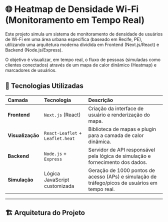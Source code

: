 # 🌐 Heatmap de Densidade Wi-Fi (Monitoramento em Tempo Real)

Este projeto simula um sistema de monitoramento de densidade de usuários de Wi-Fi em uma área urbana específica (baseado em Recife, PE), utilizando uma arquitetura moderna dividida em Frontend (Next.js/React) e Backend (Node.js/Express).

O objetivo é visualizar, em tempo real, o fluxo de pessoas (simuladas como clientes conectados) através de um mapa de calor dinâmico (Heatmap) e marcadores de usuários.

## 🚀 Tecnologias Utilizadas

| Camada | Tecnologia | Descrição |
| :--- | :--- | :--- |
| **Frontend** | `Next.js` (React) | Criação da interface de usuário e renderização do mapa. |
| **Visualização** | `React-Leaflet` + `Leaflet.heat` | Biblioteca de mapas e plugin para a camada de calor dinâmica. |
| **Backend** | `Node.js` + `Express` | Servidor de API responsável pela lógica de simulação e fornecimento dos dados. |
| **Simulação** | Lógica JavaScript customizada | Geração de 1000 pontos de acesso (APs) e simulação de tráfego/picos de usuários em tempo real. |

---

## 🏗️ Arquitetura do Projeto

